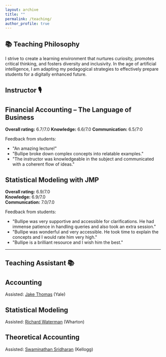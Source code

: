 ```yaml
---
layout: archive
title: ""
permalink: /teaching/
author_profile: true
---
```



## 📚 Teaching Philosophy
I strive to create a learning environment that nurtures curiosity, promotes critical thinking, and fosters diversity and inclusivity. In the age of artificial intelligence, I am adapting my pedagogical strategies to effectively prepare students for a digitally enhanced future.


## Instructor 🎙️

## Financial Accounting – The Language of Business 

**Overall rating:** 6.7/7.0
**Knowledge:** 6.6/7.0 
**Communication:** 6.5/7:0 

Feedback from students:

- "An amazing lecture!"
- "Bullipe broke down complex concepts into relatable examples."
- "The instructor was knowledgeable in the subject and communicated with a coherent flow of ideas."

## Statistical Modeling with JMP 

**Overall rating:** 6.9/7.0  
**Knowledge:** 6.9/7.0  
**Communication:** 7.0/7.0  

Feedback from students:

- "Bullipe was very supportive and accessible for clarifications. He had immense patience in handling queries and also took an extra session."
- "Bullipe was wonderful and very accessible. He took time to explain the concepts and I would rate him very high."
- "Bullipe is a brilliant resource and I wish him the best."

---



## Teaching Assistant 📚

## Accounting 

Assisted: [Jake Thomas](https://scholar.google.com/citations?user=ma2M5DoAAAAJ&hl=en) (Yale)

## Statistical Modeling 

Assisted: [Richard Waterman](https://statistics.wharton.upenn.edu/profile/waterman/#teaching) (Wharton)

## Theoretical Accounting 

Assisted: [Swaminathan Sridharan](https://www.kellogg.northwestern.edu/faculty/directory/sridharan_swaminathan.aspx) (Kellogg)
